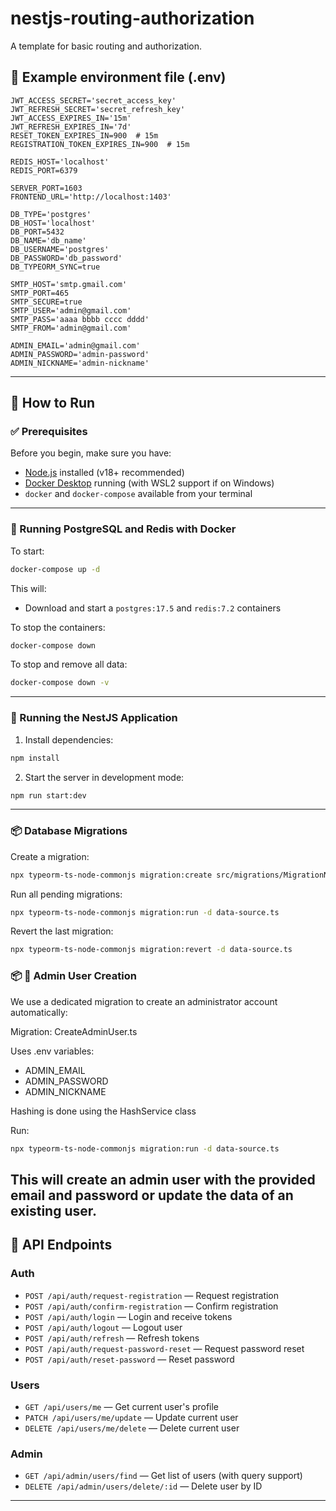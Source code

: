 # nestjs-routing-authorization

A template for basic routing and authorization.

## 📄 Example environment file (.env)

```env
JWT_ACCESS_SECRET='secret_access_key'
JWT_REFRESH_SECRET='secret_refresh_key'
JWT_ACCESS_EXPIRES_IN='15m'
JWT_REFRESH_EXPIRES_IN='7d'
RESET_TOKEN_EXPIRES_IN=900  # 15m
REGISTRATION_TOKEN_EXPIRES_IN=900  # 15m

REDIS_HOST='localhost'
REDIS_PORT=6379

SERVER_PORT=1603
FRONTEND_URL='http://localhost:1403'

DB_TYPE='postgres'
DB_HOST='localhost'
DB_PORT=5432
DB_NAME='db_name'
DB_USERNAME='postgres'
DB_PASSWORD='db_password'
DB_TYPEORM_SYNC=true

SMTP_HOST='smtp.gmail.com'
SMTP_PORT=465
SMTP_SECURE=true
SMTP_USER='admin@gmail.com'
SMTP_PASS='aaaa bbbb cccc dddd'
SMTP_FROM='admin@gmail.com'

ADMIN_EMAIL='admin@gmail.com'
ADMIN_PASSWORD='admin-password'
ADMIN_NICKNAME='admin-nickname'
```

---

## 🚀 How to Run

### ✅ Prerequisites

Before you begin, make sure you have:

- [Node.js](https://nodejs.org/) installed (v18+ recommended)
- [Docker Desktop](https://www.docker.com/products/docker-desktop/) running (with WSL2 support if on Windows)
- `docker` and `docker-compose` available from your terminal

---

### 🐘 Running PostgreSQL and Redis with Docker

To start:

```bash
docker-compose up -d
```

This will:

- Download and start a `postgres:17.5` and `redis:7.2` containers

To stop the containers:

```bash
docker-compose down
```

To stop and remove all data:

```bash
docker-compose down -v
```

---

### 🧪 Running the NestJS Application

1. Install dependencies:

```bash
npm install
```

2. Start the server in development mode:

```bash
npm run start:dev
```

---
### 📦 Database Migrations
Create a migration:
```bash
npx typeorm-ts-node-commonjs migration:create src/migrations/MigrationName
```
Run all pending migrations:
```bash
npx typeorm-ts-node-commonjs migration:run -d data-source.ts
```
Revert the last migration:
```bash
npx typeorm-ts-node-commonjs migration:revert -d data-source.ts
```


### 📦 👑 Admin User Creation

We use a dedicated migration to create an administrator account automatically:

Migration: CreateAdminUser<TIMESTAMP>.ts

Uses .env variables:
- ADMIN_EMAIL
- ADMIN_PASSWORD
- ADMIN_NICKNAME

Hashing is done using the HashService class

Run:
```bash
npx typeorm-ts-node-commonjs migration:run -d data-source.ts
```
This will create an admin user with the provided email and password or update the data of an existing user.
---

## 📡 API Endpoints

### Auth

- `POST /api/auth/request-registration` — Request registration
- `POST /api/auth/confirm-registration` — Confirm registration
- `POST /api/auth/login` — Login and receive tokens
- `POST /api/auth/logout` — Logout user
- `POST /api/auth/refresh` — Refresh tokens
- `POST /api/auth/request-password-reset` — Request password reset
- `POST /api/auth/reset-password` — Reset password

### Users

- `GET /api/users/me` — Get current user's profile
- `PATCH /api/users/me/update` — Update current user
- `DELETE /api/users/me/delete` — Delete current user

### Admin

- `GET /api/admin/users/find` — Get list of users (with query support)
- `DELETE /api/admin/users/delete/:id` — Delete user by ID


---
